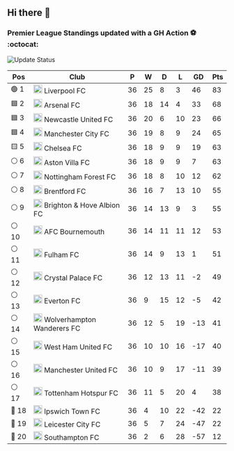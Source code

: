 ## Hi there 👋

<!--
**andregribeiro/andregribeiro** is a ✨ _special_ ✨ repository because its `README.md` (this file) appears on your GitHub profile.

Here are some ideas to get you started:

- 🔭 I’m currently working on ...
- 🌱 I’m currently learning ...
- 👯 I’m looking to collaborate on ...
- 🤔 I’m looking for help with ...
- 💬 Ask me about ...
- 📫 How to reach me: ...
- 😄 Pronouns: ...
- ⚡ Fun fact: ...
-->
### Premier League Standings updated with a GH Action ⚽ :octocat:
![Update Status](https://github.com/andregribeiro/andregribeiro/workflows/Update%20Premier%20League%20Standings/badge.svg)

<!-- STANDINGS:START -->

| Pos |  Club  | P | W | D | L | GD | Pts |
|-----|------|----|---|---|---|----|----|
|  🟢 1 | <img src="https://crests.football-data.org/64.png" alt="Liverpool FC" width="20" height="20"> Liverpool FC | 36 | 25 | 8 | 3 | 46 | 83 |
|  🟦 2 | <img src="https://crests.football-data.org/57.png" alt="Arsenal FC" width="20" height="20"> Arsenal FC | 36 | 18 | 14 | 4 | 33 | 68 |
|  🟦 3 | <img src="https://crests.football-data.org/67.png" alt="Newcastle United FC" width="20" height="20"> Newcastle United FC | 36 | 20 | 6 | 10 | 23 | 66 |
|  🟦 4 | <img src="https://crests.football-data.org/65.png" alt="Manchester City FC" width="20" height="20"> Manchester City FC | 36 | 19 | 8 | 9 | 24 | 65 |
|  🟨 5 | <img src="https://crests.football-data.org/61.png" alt="Chelsea FC" width="20" height="20"> Chelsea FC | 36 | 18 | 9 | 9 | 19 | 63 |
|  ⚪ 6 | <img src="https://crests.football-data.org/58.png" alt="Aston Villa FC" width="20" height="20"> Aston Villa FC | 36 | 18 | 9 | 9 | 7 | 63 |
|  ⚪ 7 | <img src="https://crests.football-data.org/351.png" alt="Nottingham Forest FC" width="20" height="20"> Nottingham Forest FC | 36 | 18 | 8 | 10 | 12 | 62 |
|  ⚪ 8 | <img src="https://crests.football-data.org/402.png" alt="Brentford FC" width="20" height="20"> Brentford FC | 36 | 16 | 7 | 13 | 10 | 55 |
|  ⚪ 9 | <img src="https://crests.football-data.org/397.png" alt="Brighton & Hove Albion FC" width="20" height="20"> Brighton & Hove Albion FC | 36 | 14 | 13 | 9 | 3 | 55 |
|  ⚪ 10 | <img src="https://crests.football-data.org/bournemouth.png" alt="AFC Bournemouth" width="20" height="20"> AFC Bournemouth | 36 | 14 | 11 | 11 | 12 | 53 |
|  ⚪ 11 | <img src="https://crests.football-data.org/63.png" alt="Fulham FC" width="20" height="20"> Fulham FC | 36 | 14 | 9 | 13 | 1 | 51 |
|  ⚪ 12 | <img src="https://crests.football-data.org/354.png" alt="Crystal Palace FC" width="20" height="20"> Crystal Palace FC | 36 | 12 | 13 | 11 | -2 | 49 |
|  ⚪ 13 | <img src="https://crests.football-data.org/62.png" alt="Everton FC" width="20" height="20"> Everton FC | 36 | 9 | 15 | 12 | -5 | 42 |
|  ⚪ 14 | <img src="https://crests.football-data.org/76.png" alt="Wolverhampton Wanderers FC" width="20" height="20"> Wolverhampton Wanderers FC | 36 | 12 | 5 | 19 | -13 | 41 |
|  ⚪ 15 | <img src="https://crests.football-data.org/563.png" alt="West Ham United FC" width="20" height="20"> West Ham United FC | 36 | 10 | 10 | 16 | -17 | 40 |
|  ⚪ 16 | <img src="https://crests.football-data.org/66.png" alt="Manchester United FC" width="20" height="20"> Manchester United FC | 36 | 10 | 9 | 17 | -11 | 39 |
|  ⚪ 17 | <img src="https://crests.football-data.org/73.png" alt="Tottenham Hotspur FC" width="20" height="20"> Tottenham Hotspur FC | 36 | 11 | 5 | 20 | 4 | 38 |
|  🔴 18 | <img src="https://crests.football-data.org/349.png" alt="Ipswich Town FC" width="20" height="20"> Ipswich Town FC | 36 | 4 | 10 | 22 | -42 | 22 |
|  🔴 19 | <img src="https://crests.football-data.org/338.png" alt="Leicester City FC" width="20" height="20"> Leicester City FC | 36 | 5 | 7 | 24 | -47 | 22 |
|  🔴 20 | <img src="https://crests.football-data.org/340.png" alt="Southampton FC" width="20" height="20"> Southampton FC | 36 | 2 | 6 | 28 | -57 | 12 |

<!-- STANDINGS:END -->
